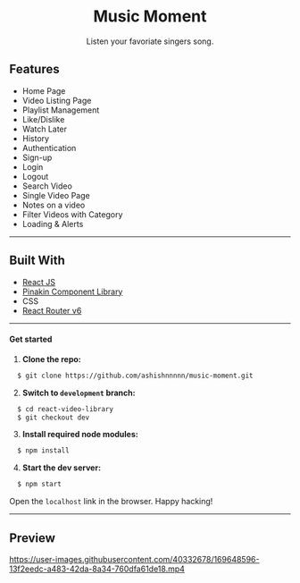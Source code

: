 <div align="center">
<h1 align="center">Music Moment</h1>
<p align="center">Listen your favoriate singers song.</p>

</div>

## Features

- Home Page
- Video Listing Page
- Playlist Management
- Like/Dislike
- Watch Later
- History
- Authentication
- Sign-up
- Login
- Logout
- Search Video
- Single Video Page
- Notes on a video
- Filter Videos with Category
- Loading & Alerts

---

## Built With

- [React JS](https://reactjs.org/)
- [Pinakin Component Library](https://pinakin-ui.netlify.app/)
- CSS
- [React Router v6](https://reactrouter.com/)

---

#### Get started

1. **Clone the repo:**

```bash
  $ git clone https://github.com/ashishnnnnn/music-moment.git
```

2. **Switch to `development` branch:**

```bash
  $ cd react-video-library
  $ git checkout dev
```

3. **Install required node modules:**

```bash
  $ npm install
```

4. **Start the dev server:**

```bash
  $ npm start
```

Open the `localhost` link in the browser.
Happy hacking!

---

## Preview


https://user-images.githubusercontent.com/40332678/169648596-13f2eedc-a483-42da-8a34-760dfa61de18.mp4
